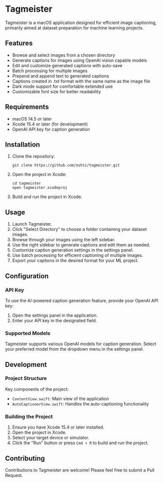 # Tagmeister

Tagmeister is a macOS application designed for efficient image captioning, primarily aimed at dataset preparation for machine learning projects.

## Features

- Browse and select images from a chosen directory
- Generate captions for images using OpenAI vision capable models
- Edit and customize generated captions with auto-save
- Batch processing for multiple images
- Prepend and append text to generated captions
- Captions created in .txt format with the same name as the image file
- Dark mode support for comfortable extended use
- Customizable font size for better readability

## Requirements

- macOS 14.5 or later
- Xcode 15.4 or later (for development)
- OpenAI API key for caption generation

## Installation

1. Clone the repository:
   ```
   git clone https://github.com/oshtz/tagmeister.git
   ```
2. Open the project in Xcode:
   ```
   cd tagmeister
   open tagmeister.xcodeproj
   ```
3. Build and run the project in Xcode.

## Usage

1. Launch Tagmeister.
2. Click "Select Directory" to choose a folder containing your dataset images.
3. Browse through your images using the left sidebar.
4. Use the right sidebar to generate captions and edit them as needed.
5. Customize caption generation settings in the settings panel.
6. Use batch processing for efficient captioning of multiple images.
7. Export your captions in the desired format for your ML project.

## Configuration

### API Key

To use the AI-powered caption generation feature, provide your OpenAI API key:

1. Open the settings panel in the application.
2. Enter your API key in the designated field.

### Supported Models

Tagmeister supports various OpenAI models for caption generation. Select your preferred model from the dropdown menu in the settings panel.

## Development

### Project Structure

Key components of the project:

- `ContentView.swift`: Main view of the application
- `AutoCaptionerView.swift`: Handles the auto-captioning functionality

### Building the Project

1. Ensure you have Xcode 15.4 or later installed.
2. Open the project in Xcode.
3. Select your target device or simulator.
4. Click the "Run" button or press `Cmd + R` to build and run the project.

## Contributing

Contributions to Tagmeister are welcome! Please feel free to submit a Pull Request.